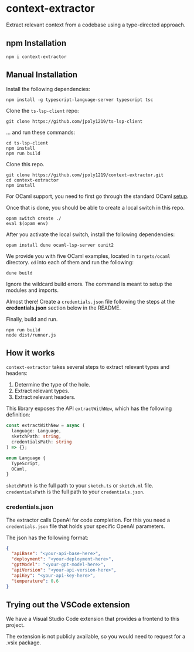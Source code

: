 # context-extractor

Extract relevant context from a codebase using a type-directed approach.

## npm Installation

```text
npm i context-extractor
```

## Manual Installation

Install the following dependencies:

```text
npm install -g typescript-language-server typescript tsc
```

Clone the `ts-lsp-client` repo:

```text
git clone https://github.com/jpoly1219/ts-lsp-client
```

... and run these commands:

```text
cd ts-lsp-client
npm install
npm run build
```

Clone this repo.

```text
git clone https://github.com/jpoly1219/context-extractor.git
cd context-extractor
npm install
```

For OCaml support, you need to first go through the standard OCaml [setup](https://ocaml.org/docs/installing-ocaml).

Once that is done, you should be able to create a local switch in this repo.

```text
opam switch create ./
eval $(opam env)
```

After you activate the local switch, install the following dependencies:

<!-- TODO: Update dependencies. -->

```text
opam install dune ocaml-lsp-server ounit2
```

We provide you with five OCaml examples, located in `targets/ocaml` directory.
`cd` into each of them and run the following:

```text
dune build
```

Ignore the wildcard build errors. The command is meant to setup the modules and imports.

Almost there! Create a `credentials.json` file following the steps at the **credentials.json** section below in the README.

Finally, build and run.

```text
npm run build
node dist/runner.js
```

## How it works

`context-extractor` takes several steps to extract relevant types and headers:

1. Determine the type of the hole.
2. Extract relevant types.
3. Extract relevant headers.

This library exposes the API `extractWithNew`, which has the following definition:

```ts
const extractWithNew = async (
  language: Language,
  sketchPath: string,
  credentialsPath: string
) => {};

enum Language {
  TypeScript,
  OCaml,
}
```

`sketchPath` is the full path to your `sketch.ts` or `sketch.ml` file.
`credentialsPath` is the full path to your `credentials.json`.

### credentials.json

The extractor calls OpenAI for code completion.
For this you need a `credentials.json` file that holds your specific OpenAI parameters.

The json has the following format:

<!-- TODO: This is probably difficult to understand. -->

```json
{
  "apiBase": "<your-api-base-here>",
  "deployment": "<your-deployment-here>",
  "gptModel": "<your-gpt-model-here>",
  "apiVersion": "<your-api-version-here>",
  "apiKey": "<your-api-key-here>",
  "temperature": 0.6
}
```

## Trying out the VSCode extension

We have a Visual Studio Code extension that provides a frontend to this project.

The extension is not publicly available, so you would need to request for a .vsix package.
